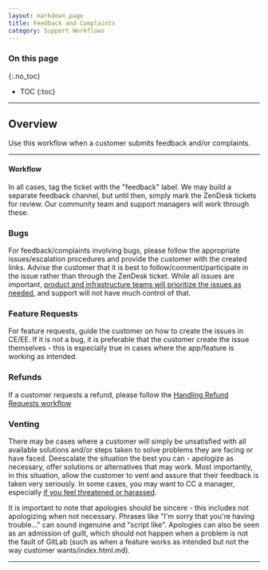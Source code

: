 ```yaml
---
layout: markdown_page
title: Feedback and Complaints
category: Support Workflows
---
```


### On this page
{:.no_toc}

- TOC
{:toc}

---

## Overview

Use this workflow when a customer submits feedback and/or complaints.

---

#### Workflow

In all cases, tag the ticket with the "feedback" label. We may build a separate feedback channel, but until then, simply mark the ZenDesk tickets for review. Our community team and support managers will work through these.


### Bugs

For feedback/complaints involving bugs, please follow the appropriate issues/escalation procedures and provide the customer with the created links. Advise the customer that it is best to follow/comment/participate in the issue rather than through the ZenDesk ticket. While all issues are important, [product and infrastructure teams will prioritize the issues as needed](https://github.com/isamu-isozaki/teamai_test/tree/master/support/workflows/services/support_workflows/issue_escalations.html#issue-prioritization/index.html.md), and support will not have much control of that.

### Feature Requests

For feature requests, guide the customer on how to create the issues in CE/EE. If it is not a bug, it is preferable that the customer create the issue themselves - this is especially true in cases where the app/feature is working as intended.

### Refunds

If a customer requests a refund, please follow the [Handling Refund Requests workflow](https://github.com/isamu-isozaki/teamai_test/tree/master/support/workflows/shared/support_workflows/handling_refund_requests.html/index.html.md)

### Venting

There may be cases where a customer will simply be unsatisfied with all available solutions and/or steps taken to solve problems they are facing or have faced. Deescalate the situation the best you can - apologize as necessary, offer solutions or alternatives that may work. Most importantly, in this situation, allow the customer to vent and assure that their feedback is taken very seriously. In some cases, you may want to CC a manager, especially [if you feel threatened or harassed](https://github.com/isamu-isozaki/teamai_test/tree/master/support/#what-if-i-feel-threatened-or-harassed-while-handling-a-support-request/index.html.md). 

It is important to note that apologies should be sincere - this includes not apologizing when not necessary. Phrases like "I'm sorry that you're having trouble..." can sound ingenuine and "script like". Apologies can also be seen as an admission of guilt, which should not happen when a problem is not the fault of GitLab (such as when a feature works as intended but not the way customer wants/index.html.md). 

---
